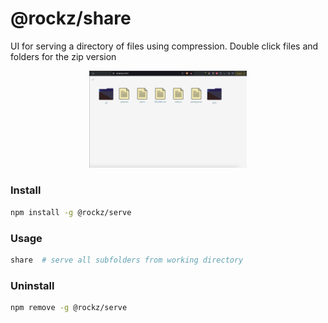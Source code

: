 # @rockz/share
UI for serving a directory of files using compression. Double click files and folders for the zip version

<p align="center">
    <img width="50%" src="tests/example.png"/>
</p>

### Install
```bash
npm install -g @rockz/serve
```

### Usage
```bash
share  # serve all subfolders from working directory
```

### Uninstall
```bash
npm remove -g @rockz/serve
```